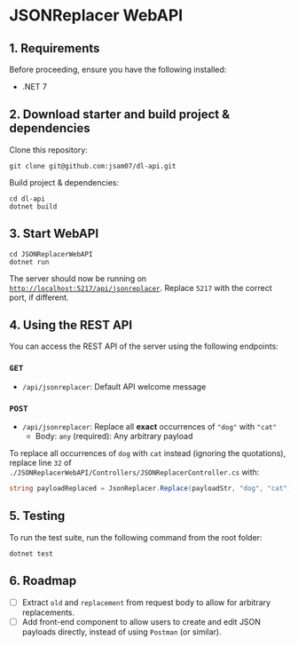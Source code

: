 # JSONReplacer WebAPI

## 1. Requirements

Before proceeding, ensure you have the following installed:

- .NET 7

## 2. Download starter and build project & dependencies

Clone this repository:

```
git clone git@github.com:jsam07/dl-api.git
```

Build project & dependencies:

```
cd dl-api
dotnet build
``` 

## 3. Start WebAPI

```
cd JSONReplacerWebAPI
dotnet run
```

The server should now be running on [`http://localhost:5217/api/jsonreplacer`](http://localhost:5217/api/jsonreplacer). Replace `5217` with the correct port, if different.

## 4. Using the REST API

You can access the REST API of the server using the following endpoints:

### `GET`

-   `/api/jsonreplacer`: Default API welcome message

### `POST`

-   `/api/jsonreplacer`: Replace all **exact** occurrences of `"dog"` with `"cat"`
    -   Body: `any` (required): Any arbitrary payload

To replace all occurrences of `dog` with `cat` instead (ignoring the quotations), replace line `32` of `./JSONReplacerWebAPI/Controllers/JSONReplacerController.cs` with:
```cs
string payloadReplaced = JsonReplacer.Replace(payloadStr, "dog", "cat");
```


## 5. Testing
 To run the test suite, run the following command from the root folder:
```
dotnet test
```

## 6. Roadmap

-   [ ] Extract `old` and `replacement` from request body to allow for arbitrary replacements. 
-   [ ] Add front-end component to allow users to create and edit JSON payloads directly, instead of using `Postman` (or similar).